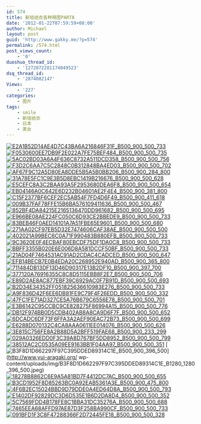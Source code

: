 ```yaml
---
id: 574
title: 新垣结衣各种萌图PART8
date: '2012-01-22T07:59:59+08:00'
author: Michael
layout: post
guid: 'http://www.gakky.me/?p=574'
permalink: /574.html
post_views_count:
    - '0'
duoshuo_thread_id:
    - '1272072281174049523'
dsq_thread_id:
    - '2874082147'
Views:
    - '227'
categories:
    - 图片
tags:
    - smile
    - 新垣结衣
    - 日本
    - 美女
---
```


[![E2A1B52D14AE4D7C43BA6A216846F31F_B500_900_500_733](http://www.yui-aragaki.org/wp-content/uploads/img/E2A1B52D14AE4D7C43BA6A216846F31F_B500_900_500_733.jpeg)](http://www.yui-aragaki.org/wp-content/uploads/img/E2A1B52D14AE4D7C43BA6A216846F31F_B1280_1280_545_800.jpeg) [![F0530600EE7DB9F2E022A7FE75BEF484_B500_900_500_735](http://www.yui-aragaki.org/wp-content/uploads/img/F0530600EE7DB9F2E022A7FE75BEF484_B500_900_500_735.jpeg)](http://www.yui-aragaki.org/wp-content/uploads/img/F0530600EE7DB9F2E022A7FE75BEF484_B1280_1280_544_800.jpeg) [![5AC02BD03A6A4F636C8732A511DCD358_B500_900_500_756](http://www.yui-aragaki.org/wp-content/uploads/img/5AC02BD03A6A4F636C8732A511DCD358_B500_900_500_756.jpeg)](http://www.yui-aragaki.org/wp-content/uploads/img/5AC02BD03A6A4F636C8732A511DCD358_B1280_1280_529_800.jpeg) [![F3D2C6AA7C5C2848C0B312848BA4ED03_B500_900_500_702](http://www.yui-aragaki.org/wp-content/uploads/img/F3D2C6AA7C5C2848C0B312848BA4ED03_B500_900_500_702.jpeg)](http://www.yui-aragaki.org/wp-content/uploads/img/F3D2C6AA7C5C2848C0B312848BA4ED03_B1280_1280_569_800.jpeg) [![AF67F9C12A5D80EA8DDE5B5A5B0BB206_B500_900_284_800](http://www.yui-aragaki.org/wp-content/uploads/img/AF67F9C12A5D80EA8DDE5B5A5B0BB206_B500_900_284_800.jpeg)](http://www.yui-aragaki.org/wp-content/uploads/img/AF67F9C12A5D80EA8DDE5B5A5B0BB206_B1280_1280_284_800.jpeg) [![31A78E5FC1C9E3B5D8EBC1419B216676_B500_900_500_628](http://www.yui-aragaki.org/wp-content/uploads/img/31A78E5FC1C9E3B5D8EBC1419B216676_B500_900_500_628.jpeg)](http://www.yui-aragaki.org/wp-content/uploads/img/31A78E5FC1C9E3B5D8EBC1419B216676_B1280_1280_636_800.jpeg) [![E5CEFC8A3C2BAA93A5F2953680DEA6F8_B500_900_500_654](http://www.yui-aragaki.org/wp-content/uploads/img/E5CEFC8A3C2BAA93A5F2953680DEA6F8_B500_900_500_654.jpeg)](http://www.yui-aragaki.org/wp-content/uploads/img/E5CEFC8A3C2BAA93A5F2953680DEA6F8_B1280_1280_610_799.jpeg) [![EB04146A0C642E6D232B04601AE2F4E4_B500_900_381_800](http://www.yui-aragaki.org/wp-content/uploads/img/EB04146A0C642E6D232B04601AE2F4E4_B500_900_381_800.jpeg)](http://www.yui-aragaki.org/wp-content/uploads/img/EB04146A0C642E6D232B04601AE2F4E4_B1280_1280_381_800.jpeg) [![C15F2377BF6CEF2EC5AB54F7FD4D6F49_B500_900_411_618](http://www.yui-aragaki.org/wp-content/uploads/img/C15F2377BF6CEF2EC5AB54F7FD4D6F49_B500_900_411_618.jpeg)](http://www.yui-aragaki.org/wp-content/uploads/img/C15F2377BF6CEF2EC5AB54F7FD4D6F49_B1280_1280_411_618.jpeg) [![009B37FAF78FFE15B6BA576109411636_B500_900_500_467](http://www.yui-aragaki.org/wp-content/uploads/img/009B37FAF78FFE15B6BA576109411636_B500_900_500_467.jpeg)](http://www.yui-aragaki.org/wp-content/uploads/img/009B37FAF78FFE15B6BA576109411636_B1280_1280_799_747.jpeg) [![852BF4DA84215E2165136470DD961682_B500_900_500_695](http://www.yui-aragaki.org/wp-content/uploads/img/852BF4DA84215E2165136470DD961682_B500_900_500_695.jpeg)](http://www.yui-aragaki.org/wp-content/uploads/img/852BF4DA84215E2165136470DD961682_B1280_1280_575_800.jpeg) [![E966BE08AE224FC050C6D93CE2BBEDE9_B500_900_500_733](http://www.yui-aragaki.org/wp-content/uploads/img/E966BE08AE224FC050C6D93CE2BBEDE9_B500_900_500_733.jpeg)](http://www.yui-aragaki.org/wp-content/uploads/img/E966BE08AE224FC050C6D93CE2BBEDE9_B1280_1280_545_800.jpeg) [![83BEB46F0AED14101A7A51FBE65E9601_B500_900_500_680](http://www.yui-aragaki.org/wp-content/uploads/img/83BEB46F0AED14101A7A51FBE65E9601_B500_900_500_680.jpeg)](http://www.yui-aragaki.org/wp-content/uploads/img/83BEB46F0AED14101A7A51FBE65E9601_B1280_1280_587_799.jpeg) [![271AA02CF97EB5D32E7474606CAF38AE_B500_900_500_500](http://www.yui-aragaki.org/wp-content/uploads/img/271AA02CF97EB5D32E7474606CAF38AE_B500_900_500_500.jpeg)](http://www.yui-aragaki.org/wp-content/uploads/img/271AA02CF97EB5D32E7474606CAF38AE_B1280_1280_500_500.jpeg) [![402021A99BEC6C0A71F990483B880EFB_B500_900_500_733](http://www.yui-aragaki.org/wp-content/uploads/img/402021A99BEC6C0A71F990483B880EFB_B500_900_500_733.jpeg)](http://www.yui-aragaki.org/wp-content/uploads/img/402021A99BEC6C0A71F990483B880EFB_B1280_1280_545_800.jpeg) [![9C3620E0F4ECBAF80EBCDF75DF1DA0C8_B500_900_500_733](http://www.yui-aragaki.org/wp-content/uploads/img/9C3620E0F4ECBAF80EBCDF75DF1DA0C8_B500_900_500_733.jpeg)](http://www.yui-aragaki.org/wp-content/uploads/img/9C3620E0F4ECBAF80EBCDF75DF1DA0C8_B1280_1280_545_800.jpeg) [![BBFF3355B020E6E006D8A581DCCF50BF_B500_900_500_733](http://www.yui-aragaki.org/wp-content/uploads/img/BBFF3355B020E6E006D8A581DCCF50BF_B500_900_500_733.jpeg)](http://www.yui-aragaki.org/wp-content/uploads/img/BBFF3355B020E6E006D8A581DCCF50BF_B1280_1280_545_800.jpeg) [![21AD04F7464531AC91AD2CDAC4CADCED_B500_900_500_647](http://www.yui-aragaki.org/wp-content/uploads/img/21AD04F7464531AC91AD2CDAC4CADCED_B500_900_500_647.jpeg)](http://www.yui-aragaki.org/wp-content/uploads/img/21AD04F7464531AC91AD2CDAC4CADCED_B1280_1280_568_736.jpeg) [![EFB14BECB7E0B4EDA20C268952E940AD_B500_900_365_800](http://www.yui-aragaki.org/wp-content/uploads/img/EFB14BECB7E0B4EDA20C268952E940AD_B500_900_365_800.jpeg)](http://www.yui-aragaki.org/wp-content/uploads/img/EFB14BECB7E0B4EDA20C268952E940AD_B1280_1280_365_800.jpeg) [![711484DB13DF13D46D90317E13B2DF10_B500_900_397_700](http://www.yui-aragaki.org/wp-content/uploads/img/711484DB13DF13D46D90317E13B2DF10_B500_900_397_700.jpeg)](http://www.yui-aragaki.org/wp-content/uploads/img/711484DB13DF13D46D90317E13B2DF10_B1280_1280_397_700.jpeg) [![377120A76916355C8C8D5115EBB8F2E7_B500_900_500_706](http://www.yui-aragaki.org/wp-content/uploads/img/377120A76916355C8C8D5115EBB8F2E7_B500_900_500_706.jpeg)](http://www.yui-aragaki.org/wp-content/uploads/img/377120A76916355C8C8D5115EBB8F2E7_B1280_1280_566_800.jpeg) [![E89D2AE8AC877EBF39C6929AC0F7B91D_B500_900_500_693](http://www.yui-aragaki.org/wp-content/uploads/img/E89D2AE8AC877EBF39C6929AC0F7B91D_B500_900_500_693.jpeg)](http://www.yui-aragaki.org/wp-content/uploads/img/E89D2AE8AC877EBF39C6929AC0F7B91D_B1280_1280_576_799.jpeg) [![B2D34E34352FF051825636610983E276_B500_900_500_733](http://www.yui-aragaki.org/wp-content/uploads/img/B2D34E34352FF051825636610983E276_B500_900_500_733.jpeg)](http://www.yui-aragaki.org/wp-content/uploads/img/B2D34E34352FF051825636610983E276_B1280_1280_545_800.jpeg) [![A9F836D42F6EE6DB81FE9C79F4F26EDD_B500_900_500_332](http://www.yui-aragaki.org/wp-content/uploads/img/A9F836D42F6EE6DB81FE9C79F4F26EDD_B500_900_500_332.jpeg)](http://www.yui-aragaki.org/wp-content/uploads/img/A9F836D42F6EE6DB81FE9C79F4F26EDD_B1280_1280_640_425.jpeg) [![47FC1FE71AD327CE5A76B679C6556E78_B500_900_500_701](http://www.yui-aragaki.org/wp-content/uploads/img/47FC1FE71AD327CE5A76B679C6556E78_B500_900_500_701.jpeg)](http://www.yui-aragaki.org/wp-content/uploads/img/47FC1FE71AD327CE5A76B679C6556E78_B1280_1280_570_800.jpeg) [![E3B6142C95CCBC9CE828275F86994A15_B500_900_500_776](http://www.yui-aragaki.org/wp-content/uploads/img/E3B6142C95CCBC9CE828275F86994A15_B500_900_500_776.jpeg)](http://www.yui-aragaki.org/wp-content/uploads/img/E3B6142C95CCBC9CE828275F86994A15_B1280_1280_515_800.jpeg) [![DB12F974BB0D5CDB402AB8A8CA9D6F7F_B500_900_500_652](http://www.yui-aragaki.org/wp-content/uploads/img/DB12F974BB0D5CDB402AB8A8CA9D6F7F_B500_900_500_652.jpeg)](http://www.yui-aragaki.org/wp-content/uploads/img/DB12F974BB0D5CDB402AB8A8CA9D6F7F_B1280_1280_612_799.jpeg) [![6DCADC6DF73F6FFA3A2AEF90EAC72B73_B500_900_500_699](http://www.yui-aragaki.org/wp-content/uploads/img/6DCADC6DF73F6FFA3A2AEF90EAC72B73_B500_900_500_699.jpeg)](http://www.yui-aragaki.org/wp-content/uploads/img/6DCADC6DF73F6FFA3A2AEF90EAC72B73_B1280_1280_572_800.jpeg) [![E6288D070132C4CA8AAA0611EE014076_B500_900_500_626](http://www.yui-aragaki.org/wp-content/uploads/img/E6288D070132C4CA8AAA0611EE014076_B500_900_500_626.jpeg)](http://www.yui-aragaki.org/wp-content/uploads/img/E6288D070132C4CA8AAA0611EE014076_B1280_1280_638_799.jpeg) [![3E815C756FE8A2B88D5A2BFF519FAE68_B500_900_233_299](http://www.yui-aragaki.org/wp-content/uploads/img/3E815C756FE8A2B88D5A2BFF519FAE68_B500_900_233_299.jpeg)](http://www.yui-aragaki.org/wp-content/uploads/img/3E815C756FE8A2B88D5A2BFF519FAE68_B1280_1280_233_299.jpeg) [![029A0326EDD0F3C39A8D767BF5DD8952_B500_900_500_799](http://www.yui-aragaki.org/wp-content/uploads/img/029A0326EDD0F3C39A8D767BF5DD8952_B500_900_500_799.jpeg)](http://www.yui-aragaki.org/wp-content/uploads/img/029A0326EDD0F3C39A8D767BF5DD8952_B1280_1280_500_799.jpeg) [![38512AC2C0535A09EE9163BB1F04AA97_B500_900_500_351](http://www.yui-aragaki.org/wp-content/uploads/img/38512AC2C0535A09EE9163BB1F04AA97_B500_900_500_351.jpeg)](http://www.yui-aragaki.org/wp-content/uploads/img/38512AC2C0535A09EE9163BB1F04AA97_B1280_1280_799_562.jpeg) [![B3F8D1D662297F97C395DDED89314C1E_B500_900_396_500](http://www.yui-aragaki.org/wp-content/uploads/img/B3F8D1D662297F97C395DDED89314C1E_B500_900_396_500.jpeg)](http://www.yui-aragaki.org/
wp-content/uploads/img/B3F8D1D662297F97C395DDED89314C1E_B1280_1280_396_500.jpeg) [![18278B8862C6E9A5A81BD7F4412DC7AC_B500_900_500_655](http://www.yui-aragaki.org/wp-content/uploads/img/18278B8862C6E9A5A81BD7F4412DC7AC_B500_900_500_655.jpeg)](http://www.yui-aragaki.org/wp-content/uploads/img/18278B8862C6E9A5A81BD7F4412DC7AC_B1280_1280_609_799.jpeg) [![B3CD1952F8D85263BC0A92EAB5361A3E_B500_900_475_800](http://www.yui-aragaki.org/wp-content/uploads/img/B3CD1952F8D85263BC0A92EAB5361A3E_B500_900_475_800.jpeg)](http://www.yui-aragaki.org/wp-content/uploads/img/B3CD1952F8D85263BC0A92EAB5361A3E_B1280_1280_475_800.jpeg) [![4F6B2EC15024BBD9D79DDE0A4ED64D8A_B500_900_500_793](http://www.yui-aragaki.org/wp-content/uploads/img/4F6B2EC15024BBD9D79DDE0A4ED64D8A_B500_900_500_793.jpeg)](http://www.yui-aragaki.org/wp-content/uploads/img/4F6B2EC15024BBD9D79DDE0A4ED64D8A_B1280_1280_504_800.jpeg) [![E1402DF92829DC3D6D535E1B6D2DA8D4_B500_900_500_352](http://www.yui-aragaki.org/wp-content/uploads/img/E1402DF92829DC3D6D535E1B6D2DA8D4_B500_900_500_352.jpeg)](http://www.yui-aragaki.org/wp-content/uploads/img/E1402DF92829DC3D6D535E1B6D2DA8D4_B1280_1280_799_564.jpeg) [![5C7569FDD4B178FE8C1BBA31DC35276A_B500_900_500_688](http://www.yui-aragaki.org/wp-content/uploads/img/5C7569FDD4B178FE8C1BBA31DC35276A_B500_900_500_688.jpeg)](http://www.yui-aragaki.org/wp-content/uploads/img/5C7569FDD4B178FE8C1BBA31DC35276A_B1280_1280_580_799.jpeg) [![7465EEA68AFFD97AE87D3F258BA990CF_B500_900_500_733](http://www.yui-aragaki.org/wp-content/uploads/img/7465EEA68AFFD97AE87D3F258BA990CF_B500_900_500_733.jpeg)](http://www.yui-aragaki.org/wp-content/uploads/img/7465EEA68AFFD97AE87D3F258BA990CF_B1280_1280_545_800.jpeg) [![091BFD1F3C8F47288366F2D72445FE18_B500_900_500_328](http://www.yui-aragaki.org/wp-content/uploads/img/091BFD1F3C8F47288366F2D72445FE18_B500_900_500_328.jpeg)](http://www.yui-aragaki.org/wp-content/uploads/img/091BFD1F3C8F47288366F2D72445FE18_B1280_1280_800_525.jpeg)